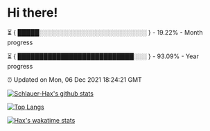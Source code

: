 # Hi there!

⏳ { █████░░░░░░░░░░░░░░░░░░░░░░░░░ } - 19.22% - Month progress

⏳ { ███████████████████████████░░░ } - 93.09% - Year progress

⏰ Updated on Mon, 06 Dec 2021 18:24:21 GMT


[![Schlauer-Hax's github stats](https://github-readme-stats.vercel.app/api?username=Schlauer-Hax&show_icons=true&theme=dark&count_private=true)](https://github.com/Schlauer-Hax)


[![Top Langs](https://github-readme-stats.vercel.app/api/top-langs/?username=Schlauer-Hax&layout=compact&theme=dark)](https://github.com/Schlauer-Hax?tab=repositories)


[![Hax's wakatime stats](https://github-readme-stats.vercel.app/api/wakatime?username=Hax&theme=dark)](https://wakatime.com/@Hax)

